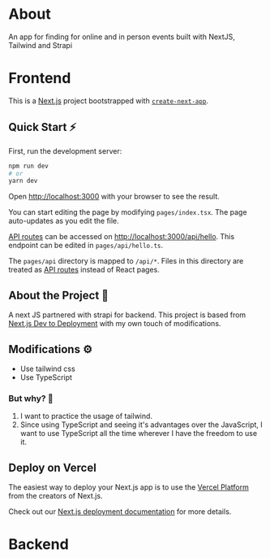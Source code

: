 # About

An app for finding for online and in person events built with NextJS, Tailwind and Strapi

# Frontend

This is a [Next.js](https://nextjs.org/) project bootstrapped with [`create-next-app`](https://github.com/vercel/next.js/tree/canary/packages/create-next-app).

## Quick Start ⚡

First, run the development server:

```bash
npm run dev
# or
yarn dev
```

Open [http://localhost:3000](http://localhost:3000) with your browser to see the result.

You can start editing the page by modifying `pages/index.tsx`. The page auto-updates as you edit the file.

[API routes](https://nextjs.org/docs/api-routes/introduction) can be accessed on [http://localhost:3000/api/hello](http://localhost:3000/api/hello). This endpoint can be edited in `pages/api/hello.ts`.

The `pages/api` directory is mapped to `/api/*`. Files in this directory are treated as [API routes](https://nextjs.org/docs/api-routes/introduction) instead of React pages.

## About the Project 💭

A next JS partnered with strapi for backend. This project is based from [Next.js Dev to Deployment](https://www.udemy.com/course/nextjs-dev-to-deployment/) with my own touch of modifications.

## Modifications ⚙️

- Use tailwind css
- Use TypeScript

### But why? 🤔

1. I want to practice the usage of tailwind.
2. Since using TypeScript and seeing it's advantages over the JavaScript, I want to use TypeScript all the time wherever I have the freedom to use it.

## Deploy on Vercel

The easiest way to deploy your Next.js app is to use the [Vercel Platform](https://vercel.com/new?utm_medium=default-template&filter=next.js&utm_source=create-next-app&utm_campaign=create-next-app-readme) from the creators of Next.js.

Check out our [Next.js deployment documentation](https://nextjs.org/docs/deployment) for more details.

# Backend

